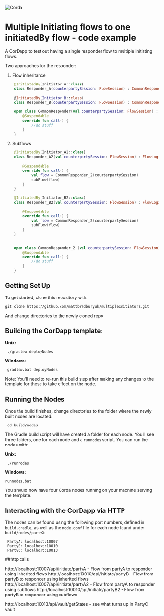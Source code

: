 ![Corda](https://www.corda.net/wp-content/uploads/2016/11/fg005_corda_b.png)

# Multiple Initiating flows to one initiatedBy flow - code example

A CorDapp to test out having a single responder flow to multiple initiating flows.

Two approaches for the responder:

1) Flow inheritance 

```kotlin
    @InitiatedBy(Initiator_A::class)
    class Responder_A(counterpartySession: FlowSession) : CommonResponder(counterpartySession)
    
    @InitiatedBy(Initiator_B::class)
    class Responder_B(counterpartySession: FlowSession) : CommonResponder(counterpartySession)
    
    open class CommonResponder(val counterpartySession: FlowSession) : FlowLogic<Unit>() {
        @Suspendable
        override fun call() {
            //do stuff
        }
    }
```
2) Subflows 
```kotlin
    @InitiatedBy(Initiator_A2::class)
    class Responder_A2(val counterpartySession: FlowSession) : FlowLogic<Unit>(){
    
        @Suspendable
        override fun call() {
            val flow = CommonResponder_2(counterpartySession)
            subFlow(flow)
        }
    }
    
    @InitiatedBy(Initiator_B2::class)
    class Responder_B2(val counterpartySession: FlowSession) : FlowLogic<Unit>(){
    
        @Suspendable
        override fun call() {
            val flow = CommonResponder_2(counterpartySession)
            subFlow(flow)
        }
    }
    
    
    open class CommonResponder_2 (val counterpartySession: FlowSession) : FlowLogic<Unit>() {
        @Suspendable
        override fun call() {
            //do stuff
        }
    }
```

## Getting Set Up

To get started, clone this repository with:

    git clone https://github.com/mattbradburyuk/multipleInitiators.git

And change directories to the newly cloned repo

     

## Building the CorDapp template:

**Unix:** 

     ./gradlew deployNodes

**Windows:**

     gradlew.bat deployNodes

Note: You'll need to re-run this build step after making any changes to
the template for these to take effect on the node.

## Running the Nodes

Once the build finishes, change directories to the folder where the newly
built nodes are located:

     cd build/nodes

The Gradle build script will have created a folder for each node. You'll
see three folders, one for each node and a `runnodes` script. You can
run the nodes with:

**Unix:**

     ./runnodes

**Windows:**

    runnodes.bat

You should now have four Corda nodes running on your machine serving 
the template.


## Interacting with the CorDapp via HTTP

The nodes can be found using the following port numbers, defined in 
`build.gradle`, as well as the `node.conf` file for each node found
under `build/nodes/partyX`:

     PartyA: localhost:10007
     PartyB: localhost:10010
     PartyC: localhost:10013 

##http calls

http://localhost:10007/api/initiate/partyA - Flow from partyA to responder using inherited flows
http://localhost:10010/api/initiate/partyB - Flow from partyB to responder using inherited flows
http://localhost:10007/api/initiate/partyA2 - Flow from partyA to responder using subflows
http://localhost:10010/api/initiate/partyB2 - Flow from partyB to responder using subflows

http://localhost:10013/api/vault/getStates - see what turns up in PartyC vault